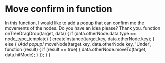 
# Move confirm in function

In this function, I would like to add a popup that can confirm me the movements of the nodes. Do you have an idea please? Thank you.
function onTreeDragDrop(target, data) {
    if (data.otherNode.data.type == node_type_template) {
        createInstance(target.key, data.otherNode.key);
    }
    else {     /*Add popup*/
        moveNode(target.key, data.otherNode.key, 'Under', function (result) {
            if (result == true) {
                data.otherNode.moveTo(target, data.hitMode);
            }
        });
    }
}


        